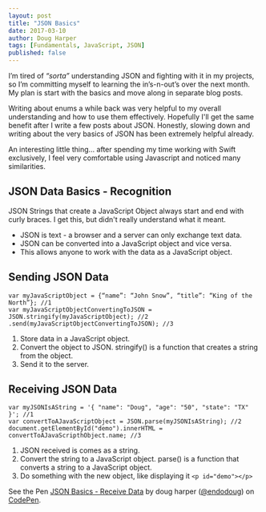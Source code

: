 ```yaml
---
layout: post
title: "JSON Basics"
date: 2017-03-10
author: Doug Harper
tags: [Fundamentals, JavaScript, JSON]
published: false
---
```



I’m tired of *“sorta”* understanding JSON and fighting with it in my projects, so I’m committing myself to learning the in’s-n-out’s over the next month.  My plan is start with the basics and move along in separate blog posts.

Writing about enums a while back was very helpful to my overall understanding and how to use them effectively.  Hopefully I'll get the same benefit after I write a few posts about JSON.  Honestly, slowing down and writing about the very basics of JSON has been extremely helpful already. 

An interesting little thing… after spending my time working with Swift exclusively, I feel very comfortable using Javascript and noticed many similarities. 

## JSON Data Basics - Recognition

JSON Strings that create a JavaScript Object always start and end with curly braces.  I get this, but didn't really understand what it meant.  

- JSON is text - a browser and a server can only exchange text data.  
- JSON can be converted into a JavaScript object and vice versa.
- This allows anyone to work with the data as a JavaScript object.

## Sending JSON Data

    var myJavaScriptObject = {“name”: “John Snow”, “title”: “King of the North”}; //1
    var myJavaScriptObjectConvertingToJSON = JSON.stringify(myJavaScriptObject); //2
    .send(myJavaScriptObjectConvertingToJSON); //3


1. Store data in a JavaScript object.
2. Convert the object to JSON. stringify() is a function that creates a string from the object.
3. Send it to the server.

## Receiving JSON Data

    var myJSONIsAString = '{ "name": "Doug", "age": "50", "state": "TX" }'; //1
    var convertToAJavaScriptObject = JSON.parse(myJSONIsAString); //2
    document.getElementById("demo").innerHTML = convertToAJavaScripthObject.name; //3

1. JSON received is comes as a string.
2. Convert the string to a JavaScript object. parse() is a function that converts a string to a JavaScript object.
3. Do something with the new object, like displaying it `<p id="demo"></p>`

<p data-height="182" data-theme-id="0" data-slug-hash="VpbLJM" data-default-tab="js,result" data-user="endodoug" data-embed-version="2" data-pen-title="JSON Basics - Receive Data" class="codepen">See the Pen <a href="http://codepen.io/endodoug/pen/VpbLJM/">JSON Basics - Receive Data</a> by doug harper (<a href="http://codepen.io/endodoug">@endodoug</a>) on <a href="http://codepen.io">CodePen</a>.</p>

<script async src="https://production-assets.codepen.io/assets/embed/ei.js"></script>
